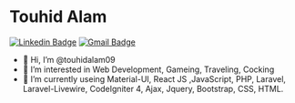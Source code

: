 # Touhid Alam
[![Linkedin Badge](https://img.shields.io/badge/-Touhid-Alam-blue?style=flat-square&logo=Linkedin&logoColor=white&link=https://www.linkedin.com/in/touhid-alam-09/)](https://www.linkedin.com/in/touhid-alam-09/)
[![Gmail Badge](https://img.shields.io/badge/-touhidalam649@gmail.com-c14438?style=flat-square&logo=Gmail&logoColor=white&link=mailto:touhidalam649@gmail.com)](mailto:touhidalam649@gmail.com)


- 👋 Hi, I’m @touhidalam09
- 👀 I’m interested in Web Development, Gameing, Traveling, Cocking
- 🌱 I’m currently useing Material-UI, React JS ,JavaScript, PHP, Laravel, Laravel-Livewire, CodeIgniter 4, Ajax, Jquery, Bootstrap, CSS, HTML.

